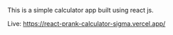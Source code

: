 This is a simple calculator app built using react js.

Live: https://react-prank-calculator-sigma.vercel.app/
